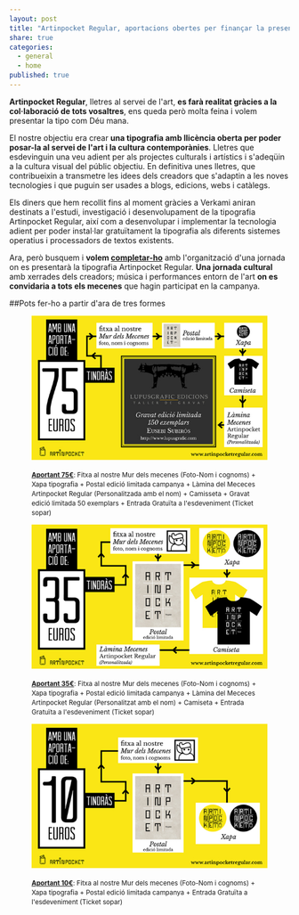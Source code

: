 ```yaml
---
layout: post
title: "Artinpocket Regular, aportacions obertes per finançar la presentació"
share: true
categories:
  - general
  - home
published: true
---
```


**Artinpocket Regular**, lletres al servei de l'art, **es farà realitat gràcies a la col·laboració de tots vosaltres**, ens queda però molta feina i volem presentar la tipo com Déu mana.

El nostre objectiu era crear **una tipografia amb llicència oberta per poder posar-la al servei de l'art i la cultura contemporànies**. Lletres que esdevinguin una veu adient per als projectes culturals i artístics i s'adeqüin a la cultura visual del públic objectiu. En definitiva unes lletres, que contribueixin a transmetre les idees dels creadors que s'adaptin a les noves tecnologies i que puguin ser usades a blogs, edicions, webs i catàlegs.

<!--more--> 

Els diners que hem recollit fins al moment gràcies a Verkami aniran destinats a l'estudi, investigació i desenvolupament de la tipografia Artinpocket Regular, així com a desenvolupar i implementar la tecnologia adient per poder instal·lar gratuïtament la tipografia als diferents sistemes operatius i processadors de textos existents.

Ara, però busquem i **volem [completar-ho](/aportacions/)** amb l'organització d'una jornada on es presentarà la tipografia Artinpocket Regular. **Una jornada cultural** amb xerrades dels creadors; música i performances entorn de l'art **on es convidaria a tots els mecenes** que hagin participat en la campanya.

##Pots fer-ho a partir d'ara de tres formes

<figure class="text-center">
	<img src="/public/img/05-verkami-apadrina-una-lletra-artinpocket-regular-75-euros.jpg" alt="artinpocket/regular - Aportació per finançar la presentació - 75 euros" title="artinpocket/regular - Aportació per finançar la presentació - 75 euros">
	<figcaption>
		<p><small><strong><a href="/aportacions/">Aportant 75€</a></strong>: Fitxa al nostre Mur dels mecenes (Foto-Nom i cognoms) + Xapa tipografia + Postal edició limitada campanya + Làmina del Mececes Artinpocket Regular (Personalitzada amb el nom) + Camisseta + Gravat edició limitada 50 exemplars + Entrada Gratuïta a l'esdeveniment (Ticket sopar)</small></p>
	</figcaption>
</figure>

<figure class="text-center">
	<img src="/public/img/04-verkami-apadrina-una-lletra-artinpocket-regular-35-euros.jpg" alt="artinpocket/regular - Aportació per finançar la presentació - 35 euros" title="artinpocket/regular - Aportació per finançar la presentació - 35 euros">
	<figcaption>
		<p><small><strong><a href="/aportacions/">Aportant 35€</a></strong>: Fitxa al nostre Mur dels mecenes (Foto-Nom i cognoms) + Xapa tipografia + Postal edició limitada campanya + Làmina del Mececes Artinpocket Regular (Personalitzat amb el nom) + Camiseta + Entrada Gratuïta a l'esdeveniment (Ticket sopar)</small></p>
	</figcaption>
</figure>

<figure class="text-center">
	<img src="/public/img/02-verkami-apadrina-una-lletra-artinpocket-regular-10-euros.jpg" alt="artinpocket/regular - Aportació per finançar la presentació - 10 euros" title="artinpocket/regular - Aportació per finançar la presentació - 10 euros">
	<figcaption>
		<p><small><strong><a href="/aportacions/">Aportant 10€</a></strong>: Fitxa al nostre Mur dels mecenes (Foto-Nom i cognoms) + Xapa tipografia + Postal edició limitada campanya + Entrada Gratuïta a l'esdeveniment (Ticket sopar)</small></p>
	</figcaption>
</figure>
